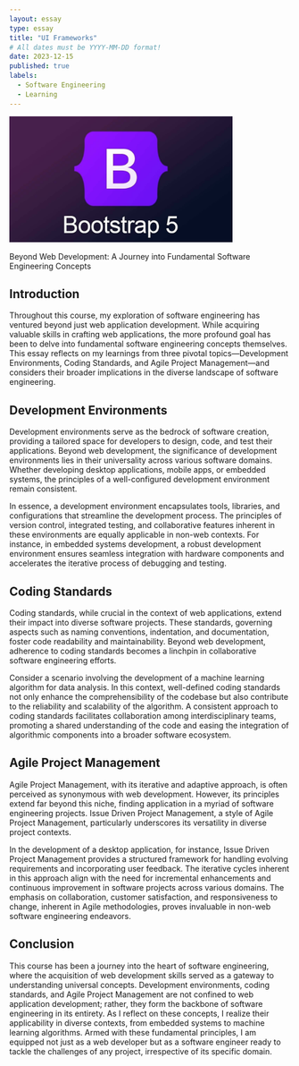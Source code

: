 ```yaml
---
layout: essay
type: essay
title: "UI Frameworks"
# All dates must be YYYY-MM-DD format!
date: 2023-12-15
published: true
labels:
  - Software Engineering
  - Learning
---
```


<img width="400px" class="rounded float-start pe-4" src="../img/Bootstrap5.jpg">

Beyond Web Development: A Journey into Fundamental Software Engineering Concepts

## Introduction

Throughout this course, my exploration of software engineering has ventured beyond just web application development. While acquiring valuable skills in crafting web applications, the more profound goal has been to delve into fundamental software engineering concepts themselves. This essay reflects on my learnings from three pivotal topics—Development Environments, Coding Standards, and Agile Project Management—and considers their broader implications in the diverse landscape of software engineering.

## Development Environments

Development environments serve as the bedrock of software creation, providing a tailored space for developers to design, code, and test their applications. Beyond web development, the significance of development environments lies in their universality across various software domains. Whether developing desktop applications, mobile apps, or embedded systems, the principles of a well-configured development environment remain consistent.

In essence, a development environment encapsulates tools, libraries, and configurations that streamline the development process. The principles of version control, integrated testing, and collaborative features inherent in these environments are equally applicable in non-web contexts. For instance, in embedded systems development, a robust development environment ensures seamless integration with hardware components and accelerates the iterative process of debugging and testing.

## Coding Standards

Coding standards, while crucial in the context of web applications, extend their impact into diverse software projects. These standards, governing aspects such as naming conventions, indentation, and documentation, foster code readability and maintainability. Beyond web development, adherence to coding standards becomes a linchpin in collaborative software engineering efforts.

Consider a scenario involving the development of a machine learning algorithm for data analysis. In this context, well-defined coding standards not only enhance the comprehensibility of the codebase but also contribute to the reliability and scalability of the algorithm. A consistent approach to coding standards facilitates collaboration among interdisciplinary teams, promoting a shared understanding of the code and easing the integration of algorithmic components into a broader software ecosystem.

## Agile Project Management

Agile Project Management, with its iterative and adaptive approach, is often perceived as synonymous with web development. However, its principles extend far beyond this niche, finding application in a myriad of software engineering projects. Issue Driven Project Management, a style of Agile Project Management, particularly underscores its versatility in diverse project contexts.

In the development of a desktop application, for instance, Issue Driven Project Management provides a structured framework for handling evolving requirements and incorporating user feedback. The iterative cycles inherent in this approach align with the need for incremental enhancements and continuous improvement in software projects across various domains. The emphasis on collaboration, customer satisfaction, and responsiveness to change, inherent in Agile methodologies, proves invaluable in non-web software engineering endeavors.

## Conclusion

This course has been a journey into the heart of software engineering, where the acquisition of web development skills served as a gateway to understanding universal concepts. Development environments, coding standards, and Agile Project Management are not confined to web application development; rather, they form the backbone of software engineering in its entirety. As I reflect on these concepts, I realize their applicability in diverse contexts, from embedded systems to machine learning algorithms. Armed with these fundamental principles, I am equipped not just as a web developer but as a software engineer ready to tackle the challenges of any project, irrespective of its specific domain.

